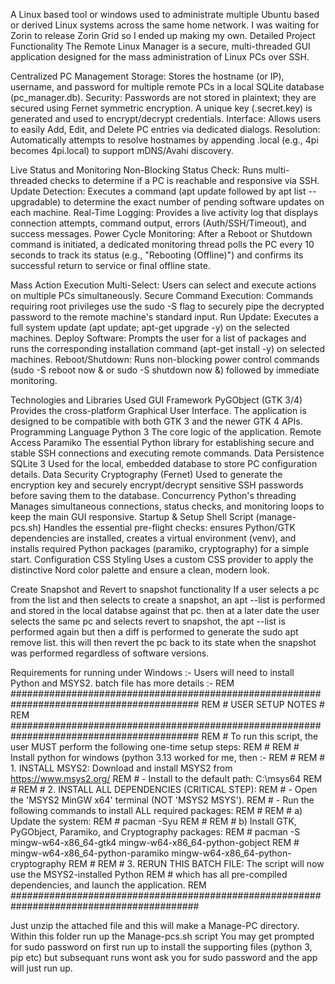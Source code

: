 A Linux based tool or windows used to administrate multiple Ubuntu based or derived Linux systems across the same home network.
I was waiting for Zorin to release Zorin Grid so I ended up making my own.
Detailed Project Functionality
The Remote Linux Manager is a secure, multi-threaded GUI application designed for the mass administration of Linux PCs over SSH.

Centralized PC Management
Storage: Stores the hostname (or IP), username, and password for multiple remote PCs in a local SQLite database (pc_manager.db).
Security: Passwords are not stored in plaintext; they are secured using Fernet symmetric encryption. A unique key (.secret.key) is generated and used to encrypt/decrypt credentials.
Interface: Allows users to easily Add, Edit, and Delete PC entries via dedicated dialogs.
Resolution: Automatically attempts to resolve hostnames by appending .local (e.g., 4pi becomes 4pi.local) to support mDNS/Avahi discovery.

Live Status and Monitoring
Non-Blocking Status Check: Runs multi-threaded checks to determine if a PC is reachable and responsive via SSH.
Update Detection: Executes a command (apt update followed by apt list --upgradable) to determine the exact number of pending software updates on each machine.
Real-Time Logging: Provides a live activity log that displays connection attempts, command output, errors (Auth/SSH/Timeout), and success messages.
Power Cycle Monitoring: After a Reboot or Shutdown command is initiated, a dedicated monitoring thread polls the PC every 10 seconds to track its status (e.g., "Rebooting (Offline)") and confirms its successful return to service or final offline state.

Mass Action Execution
Multi-Select: Users can select and execute actions on multiple PCs simultaneously.
Secure Command Execution: Commands requiring root privileges use the sudo -S flag to securely pipe the decrypted password to the remote machine's standard input.
Run Update: Executes a full system update (apt update; apt-get upgrade -y) on the selected machines.
Deploy Software: Prompts the user for a list of packages and runs the corresponding installation command (apt-get install -y) on selected machines.
Reboot/Shutdown: Runs non-blocking power control commands (sudo -S reboot now & or sudo -S shutdown now &) followed by immediate monitoring.

Technologies and Libraries Used
GUI Framework	PyGObject (GTK 3/4)	Provides the cross-platform Graphical User Interface. The application is designed to be compatible with both GTK 3 and the newer GTK 4 APIs.
Programming Language	Python 3	The core logic of the application.
Remote Access	Paramiko	The essential Python library for establishing secure and stable SSH connections and executing remote commands.
Data Persistence	SQLite 3	Used for the local, embedded database to store PC configuration details.
Data Security	Cryptography (Fernet)	Used to generate the encryption key and securely encrypt/decrypt sensitive SSH passwords before saving them to the database.
Concurrency	Python's threading	Manages simultaneous connections, status checks, and monitoring loops to keep the main GUI responsive.
Startup & Setup	Shell Script (manage-pcs.sh)	Handles the essential pre-flight checks: ensures Python/GTK dependencies are installed, creates a virtual environment (venv), and installs required Python packages (paramiko, cryptography) for a simple start.
Configuration	CSS Styling	Uses a custom CSS provider to apply the distinctive Nord color palette and ensure a clean, modern look.

Create Snapshot and Revert to snapshot functionality
If a user selects a pc from the list and then selects to create a snapshot, an apt --list is performed and stored in the local databse against that pc.
then at a later date the user selects the same pc and selects revert to snapshot, the apt --list is performed again but then a diff is performed to generate the sudo apt remove list.
this will then revert the pc back to its state when the snapshot was performed regardless of software versions.  

Requirements for running under Windows :-
Users will need to install Python and MSYS2.
batch file has more details :-
REM ##########################################################################################
REM #                                  USER SETUP NOTES                                      #
REM ##########################################################################################
REM # To run this script, the user MUST perform the following one-time setup steps:
REM #
REM #   Install python for windows (python 3.13 worked for me, then :-
REM #
REM # 1. INSTALL MSYS2: Download and install MSYS2 from https://www.msys2.org/
REM #    - Install to the default path: C:\msys64
REM #
REM # 2. INSTALL ALL DEPENDENCIES (CRITICAL STEP):
REM #    - Open the 'MSYS2 MinGW x64' terminal (NOT 'MSYS2 MSYS').
REM #    - Run the following commands to install ALL required packages:
REM #
REM #    a) Update the system:
REM #       pacman -Syu
REM #
REM #    b) Install GTK, PyGObject, Paramiko, and Cryptography packages:
REM #       pacman -S mingw-w64-x86_64-gtk4 mingw-w64-x86_64-python-gobject
REM #                 mingw-w64-x86_64-python-paramiko mingw-w64-x86_64-python-cryptography
REM #
REM # 3. RERUN THIS BATCH FILE: The script will now use the MSYS2-installed Python
REM #    which has all pre-compiled dependencies, and launch the application.
REM ##########################################################################################

Just unzip the attached file and this will make a Manage-PC directory.
Within this folder run up the Manage-pcs.sh script
You may get prompted for sudo password on first run up to install the supporting files (python 3, pip etc) but subsequant runs wont ask you for sudo password and the app will just run up.
